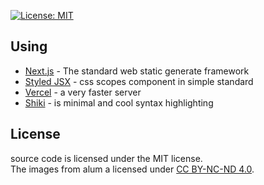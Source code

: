 [![License: MIT](https://img.shields.io/badge/License-MIT-yellow.svg)](https://opensource.org/licenses/MIT)

## Using

- [Next.js](https://nextjs.org/) - The standard web static generate framework
- [Styled JSX](https://nextjs.org/blog/styling-next-with-styled-jsx) - css scopes component in simple standard
- [Vercel](https://vercel.com/) - a very faster server
- [Shiki](https://shiki.matsu.io/) - is minimal and cool syntax highlighting

## License
source code is licensed under the MIT license.  
The images from alum a licensed under [CC BY-NC-ND 4.0](https://creativecommons.org/licenses/by-nc-nd/4.0/).  



